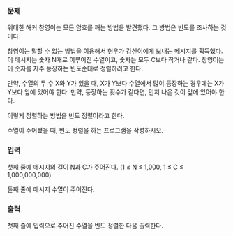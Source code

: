 ### 문제

위대한 해커 창영이는 모든 암호를 깨는 방법을 발견했다. 그 방법은 빈도를 조사하는 것이다.

창영이는 말할 수 없는 방법을 이용해서 현우가 강산이에게 보내는 메시지를 획득했다. 이 메시지는 숫자 N개로 이루어진 수열이고, 숫자는 모두 C보다 작거나 같다. 창영이는 이 숫자를 자주 등장하는 빈도순대로 정렬하려고 한다.

만약, 수열의 두 수 X와 Y가 있을 때, X가 Y보다 수열에서 많이 등장하는 경우에는 X가 Y보다 앞에 있어야 한다. 만약, 등장하는 횟수가 같다면, 먼저 나온 것이 앞에 있어야 한다.

이렇게 정렬하는 방법을 빈도 정렬이라고 한다.

수열이 주어졌을 때, 빈도 정렬을 하는 프로그램을 작성하시오.

### 입력

첫째 줄에 메시지의 길이 N과 C가 주어진다. (1 ≤ N ≤ 1,000, 1 ≤ C ≤ 1,000,000,000)

둘째 줄에 메시지 수열이 주어진다.

### 출력

첫째 줄에 입력으로 주어진 수열을 빈도 정렬한 다음 출력한다.
